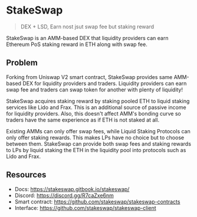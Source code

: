# StakeSwap
> DEX + LSD, Earn nost jsut swap fee but staking reward

StakeSwap is an AMM-based DEX that liquidity providers can earn Ethereum PoS staking reward in ETH along with swap fee.


## Problem

Forking from Uniswap V2 smart contract, StakeSwap provides same AMM-based DEX for liquidity providers and traders. Liquidity providers can earn swap fee and traders can swap token for another with plenty of liquidity!

StakeSwap acquires staking reward by staking pooled ETH to liquid staking services like Lido and Frax. This is an additional source of passive income for liquidity providers. Also, this doesn't affect AMM's bonding curve so traders have the same experience as if ETH is not staked at all.

Existing AMMs can only offer swap fees, while Liquid Staking Protocols can only offer staking rewards. This makes LPs have no choice but to choose between them. StakeSwap can provide both swap fees and staking rewards to LPs by liquid staking the ETH in the liquidity pool into protocols such as Lido and Frax.

## Resources
- Docs: https://stakeswap.gitbook.io/stakeswap/
- Discord: https://discord.gg/R7caZxe6nm
- Smart contract: https://github.com/stakeswap/stakeswap-contracts
- Interface: https://github.com/stakeswap/stakeswap-client

